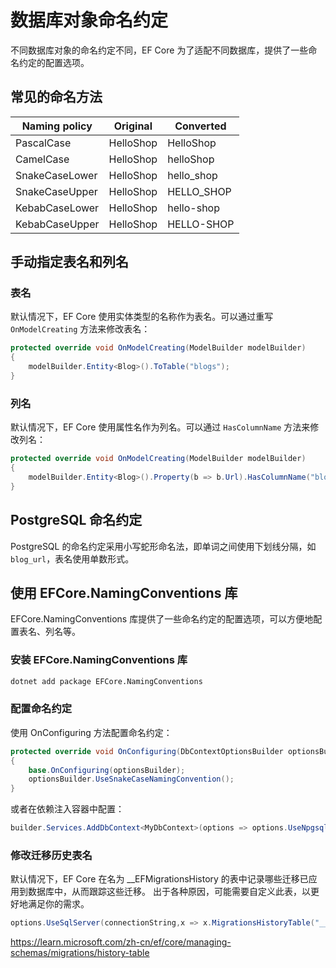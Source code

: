 # 数据库对象命名约定

不同数据库对象的命名约定不同，EF Core 为了适配不同数据库，提供了一些命名约定的配置选项。

## 常见的命名方法

| Naming policy  | Original | Converted |
|----------------|--------------|--------------|
| PascalCase     | HelloShop  | HelloShop  |
| CamelCase      | HelloShop  | helloShop  |
| SnakeCaseLower | HelloShop  | hello_shop | 
| SnakeCaseUpper | HelloShop  | HELLO_SHOP |
| KebabCaseLower | HelloShop  | hello-shop |
| KebabCaseUpper | HelloShop  | HELLO-SHOP |

## 手动指定表名和列名

### 表名

默认情况下，EF Core 使用实体类型的名称作为表名。可以通过重写 `OnModelCreating` 方法来修改表名：

```csharp
protected override void OnModelCreating(ModelBuilder modelBuilder)
{
    modelBuilder.Entity<Blog>().ToTable("blogs");
}
```

### 列名

默认情况下，EF Core 使用属性名作为列名。可以通过 `HasColumnName` 方法来修改列名：

```csharp
protected override void OnModelCreating(ModelBuilder modelBuilder)
{
    modelBuilder.Entity<Blog>().Property(b => b.Url).HasColumnName("blog_url");
}
```

## PostgreSQL 命名约定

PostgreSQL 的命名约定采用小写蛇形命名法，即单词之间使用下划线分隔，如 `blog_url`，表名使用单数形式。

## 使用 EFCore.NamingConventions 库

EFCore.NamingConventions 库提供了一些命名约定的配置选项，可以方便地配置表名、列名等。

### 安装 EFCore.NamingConventions 库

```bash
dotnet add package EFCore.NamingConventions
```

### 配置命名约定

使用 OnConfiguring 方法配置命名约定：

```csharp
protected override void OnConfiguring(DbContextOptionsBuilder optionsBuilder)
{
    base.OnConfiguring(optionsBuilder);
    optionsBuilder.UseSnakeCaseNamingConvention();
}
```

或者在依赖注入容器中配置：

```csharp
builder.Services.AddDbContext<MyDbContext>(options => options.UseNpgsql().UseSnakeCaseNamingConvention());
```

### 修改迁移历史表名

默认情况下，EF Core 在名为 __EFMigrationsHistory 的表中记录哪些迁移已应用到数据库中，从而跟踪这些迁移。 出于各种原因，可能需要自定义此表，以更好地满足你的需求。

```csharp
options.UseSqlServer(connectionString,x => x.MigrationsHistoryTable("__MyMigrationsHistory", "mySchema"));
```

https://learn.microsoft.com/zh-cn/ef/core/managing-schemas/migrations/history-table
